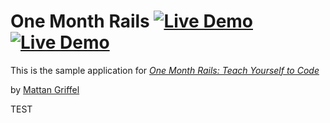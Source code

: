 # One Month Rails [![Live Demo](https://usekite.com/live-demo-button.png)](https://localhost/deploy) [![Live Demo](https://usekite.com/live-demo-button.png)](https://usekite.com/deploy)

This is the sample application for
[*One Month Rails: Teach Yourself to Code*](http://onemonthrails.com)

by [Mattan Griffel](http://mattangriffel.com)

TEST
